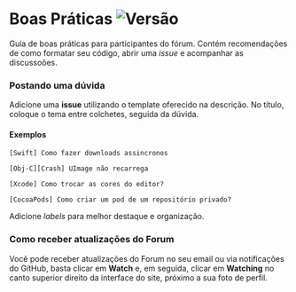 # Boas Práticas ![Versão](https://img.shields.io/badge/Versão-0.0.1-green.svg) 

Guia de boas práticas para participantes do fórum.
Contém recomendações de como formatar seu código, abrir uma _issue_ e acompanhar as discussoões. 

### Postando uma dúvida

Adicione uma **issue** utilizando o template oferecido na descrição. No título, coloque o tema entre colchetes, seguida da dúvida.

#### Exemplos

`[Swift] Como fazer downloads assincronos`

`[Obj-C][Crash] UImage não recarrega`

`[Xcode] Como trocar as cores do editor?`

`[CocoaPods] Como criar um pod de um repositório privado?`

Adicione _labels_ para melhor destaque e organização.

### Como receber atualizações do Forum

Você pode receber atualizações do Forum no seu email ou via notificações do GitHub, basta clicar em **Watch** e, em seguida, clicar em **Watching** no canto superior direito da interface do site, próximo a sua foto de perfil.


